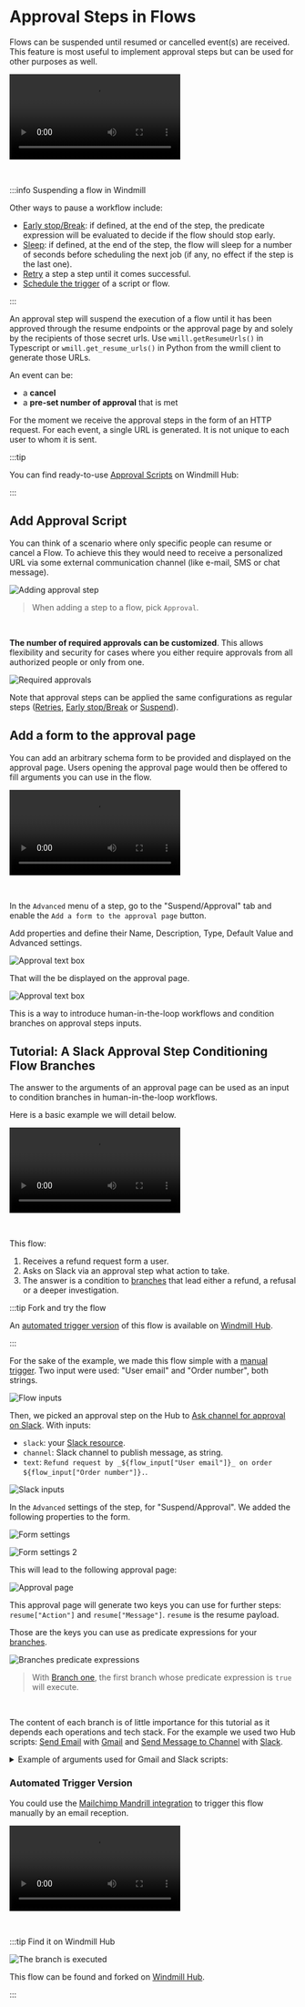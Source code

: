 # Approval Steps in Flows

Flows can be suspended until resumed or cancelled event(s) are received. This
feature is most useful to implement approval steps but can be used for other
purposes as well.

<video
    className="border-2 rounded-xl object-cover w-full h-full dark:border-gray-800"
    autoPlay
    controls
    id="main-video"
    src="/videos/flow-approval.mp4"
/>

<br/>

:::info Suspending a flow in Windmill

Other ways to pause a workflow include:

- [Early stop/Break](./2_early_stop.md): if defined, at the end of the step, the predicate expression will be evaluated to decide if the flow should stop early.
- [Sleep](./15_sleep.md): if defined, at the end of the step, the flow will sleep for a number of seconds before scheduling the next job (if any, no effect if the step is the last one).
- [Retry](./14_retries.md) a step a step until it comes successful.
- [Schedule the trigger](../core_concepts/1_scheduling/index.md) of a script or flow.

:::

An approval step will suspend the execution of a flow until it has been approved
through the resume endpoints or the approval page by and solely by the recipients of
those secret urls. Use `wmill.getResumeUrls()` in Typescript or
`wmill.get_resume_urls()` in Python from the wmill client to generate those URLs.

An event can be:

- a **cancel**
- a **pre-set number of approval** that is met

For the moment we receive the approval steps in the form of an HTTP request. For each event, a single URL is generated. It is not unique to each user to whom it is sent.

:::tip

You can find ready-to-use [Approval Scripts](https://hub.windmill.dev/approvals)
on Windmill Hub:

:::

## Add Approval Script

You can think of a scenario where only specific people can resume or cancel a
Flow. To achieve this they would need to receive a personalized URL via some
external communication channel (like e-mail, SMS or chat message).

![Adding approval step](../assets/flows/approval-step.png 'Adding approval step')

> When adding a step to a flow, pick `Approval`.

<br/>

**The number of required approvals can be
customized**. This allows flexibility and security for cases where you either require
approvals from all authorized people or only from one.

![Required approvals](../assets/flows/flow-number-of-approvals.png 'Required approvals')

Note that approval steps can be applied the same configurations as regular steps ([Retries](./14_retries.md), [Early stop/Break](./2_early_stop.md) or [Suspend](./15_sleep.md)).

## Add a form to the approval page

You can add an arbitrary schema form to be provided and displayed on the approval page. Users opening the approval page would then be offered to fill arguments you can use in the flow.

<video
    className="border-2 rounded-xl object-cover w-full h-full"
    controls
    id="main-video"
    src="/videos/form_approval_page.mp4"
/>

<br/>

In the `Advanced` menu of a step, go to the "Suspend/Approval" tab and enable the `Add a form to the approval page` button.

Add properties and define their Name, Description, Type, Default Value and Advanced settings.

![Approval text box](../assets/flows/add_argument.png)

That will the be displayed on the approval page.

![Approval text box](../assets/flows/page_arguments.png)

This is a way to introduce human-in-the-loop workflows and condition branches on approval steps inputs.

## Tutorial: A Slack Approval Step Conditioning Flow Branches

The answer to the arguments of an approval page can be used as an input to condition branches in human-in-the-loop workflows.

Here is a basic example we will detail below.

<video
    className="border-2 rounded-xl object-cover w-full h-full"
    controls
    id="main-video"
    src="/videos/example_approval_branches.mp4"
/>

<br/>

This flow:

1. Receives a refund request form a user.
2. Asks on Slack via an approval step what action to take.
3. The answer is a condition to [branches](./13_flow_branches.md) that lead either a refund, a refusal or a deeper investigation.

:::tip Fork and try the flow

An [automated trigger version](#automated-trigger-version) of this flow is available on [Windmill Hub](https://hub.windmill.dev/flows/49/).

:::

For the sake of the example, we made this flow simple with a [manual trigger](../getting_started/9_trigger_flows/index.md#auto-generated-uis). Two input were used: "User email" and "Order number", both strings.

![Flow inputs](../assets/flows/tuto_approval_input.png)

Then, we picked an approval step on the Hub to [Ask channel for approval on Slack](https://hub.windmill.dev/scripts/slack/1503/). With inputs:

- `slack`: your [Slack resource](../integrations/slack.md).
- `channel`: Slack channel to publish message, as string.
- `text`: `Refund request by _${flow_input["User email"]}_ on order ${flow_input["Order number"]}.`.

![Slack inputs](../assets/flows/tuto_approval_slack.png)

In the `Advanced` settings of the step, for "Suspend/Approval". We added the following properties to the form.

![Form settings](../assets/flows/tuto_approval_form.png)

![Form settings 2](../assets/flows/tuto_approval_form_2.png)

This will lead to the following approval page:

![Approval page](../assets/flows/tuto_approval_page.png)

This approval page will generate two keys you can use for further steps: `resume["Action"]` and `resume["Message"]`. `resume` is the resume payload.

Those are the keys you can use as predicate expressions for your [branches](./13_flow_branches.md).

![Branches predicate expressions](../assets/flows/tuto_approval_branches.png 'Branches predicate expressions')

> With [Branch one](./13_flow_branches.md#branch-one), the first branch whose predicate expression is `true` will execute.

<br/>

The content of each branch is of little importance for this tutorial as it depends each operations and tech stack. For the example we used two Hub scripts: [Send Email](https://hub.windmill.dev/scripts/gmail/1291/) with [Gmail](../integrations/gmail.md) and [Send Message to Channel](https://hub.windmill.dev/scripts/slack/1284/) with [Slack](../integrations/slack.md).

<details>
  <summary>Example of arguments used for Gmail and Slack scripts:</summary>

![Gmail inputs](../assets/flows/tuto_approval_gmail.png)

<br/>

![Slack inputs](../assets/flows/tuto_approval_slack2.png)

</details>

### Automated Trigger Version

You could use the [Mailchimp Mandrill integration](../integrations/mailchimp_mandrill.md) to trigger this flow manually by an email reception.

<video
    className="border-2 rounded-xl object-cover w-full h-full"
    controls
    id="main-video"
    src="/videos/automated_refund.mp4"
/>

<br/>

:::tip Find it on Windmill Hub

![The branch is executed](../assets/flows/branch-executed.png)

This flow can be found and forked on [Windmill Hub](https://hub.windmill.dev/flows/49/).

:::
